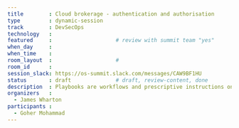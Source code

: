 ```yaml
---
title        : Cloud brokerage - authentication and authorisation
type         : dynamic-session
track        : DevSecOps
technology   :
featured     :                    # review with summit team "yes"
when_day     :
when_time    :
room_layout  :                    #
room_id      :
session_slack: https://os-summit.slack.com/messages/CAW9BF1HU
status       : draft              # draft, review-content, done
description  : Playbooks are workflows and prescriptive instructions on how to handle specific Security activities or incidents
organizers   :
  - James Wharton
participants :
  - Goher Mohammad
---
```


<!--(add intro)

## WHY

(...)

## What

(...)

## Outcomes

(...)

## References

(...)-->

